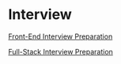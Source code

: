 # Interview

[Front-End Interview Preparation](https://classroom.udacity.com/courses/ud250)

[Full-Stack Interview Preparation](https://classroom.udacity.com/courses/ud252)
